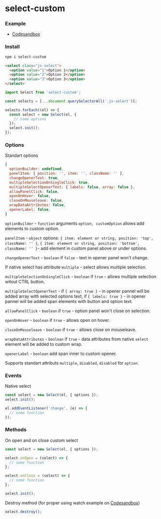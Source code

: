 # select-custom

### Example

  * [Codesandbox](https://codesandbox.io/s/krcji)

### Install

```html
npm i select-custom
```

```html
<select class="js-select">
  <option value="1">Option 1</option>
  <option value="2">Option 2</option>
  <option value="3">Option 3</option>
</select>
```

```js
import Select from 'select-custom';

const selects = [...document.querySelectorAll('.js-select')];

selects.forEach((el) => {
  const select = new Select(el, {
    // some options
  });
  select.init();
});
```

### Options

Standart options
```js
{
  optionBuilder: undefined,
  panelItem: { position: '', item: '', className: '' },
  changeOpenerText: true,
  multipleSelectionOnSingleClick: true,
  multipleSelectOpenerText: { labels: false, array: false },
  allowPanelClick: false,
  openOnHover: false,
  closeOnMouseleave: false,
  wrapDataAttributes: false,
  openerLabel: false,
}
```

`optionBuilder` - `function`  arguments `option, customOption` allows add elements to custom option.

`panelItem` - `object` options: `{ item: element or string, position: 'top', className: '' }`, `{ item: element or string, position: 'bottom', className: '' }`- add element in custom panel above or under options.

`changeOpenerText` - `boolean` if `false` - text in opener panel won't change.

If native select has attribute `multiple` - select allows multiple selection.

`multipleSelectionOnSingleClick` - `boolean` if `true` - allows multiple selection witout CTRL button.

`multipleSelectOpenerText` - if `{ array: true }` - in opener pannel will be added array with selected options text, if `{ labels: true }` - in opener pannel will be added span elements with button and option text.

`allowPanelClick` - `boolean` if `true` - option panel won't close on selection.

`openOnHover` - `boolean` if `true` - allows open on hover.

`closeOnMouseleave` - `boolean` if `true` - allows close on mouseleave.

`wrapDataAttributes` - `boolean` if `true` - data attributes from native `select` element will be added to custom wrap.

`openerLabel` - `boolean` add span inner to custom opener.

Supports standart attributs `multiple`, `disabled`, `disabled` for `option`.

### Events

Native select
```js
const select = new Select(el, { options });
select.init();

el.addEventListener('change', (e) => {
  // some function
});

```

### Methods

On open and on close custom select
```js
const select = new Select(el, { options });

select.onOpen = (select) => {
  // some function
};

select.onClose = (select) => {
  // some function
};

select.init();

```
Destroy method (for proper using watch example on [Codesandbox](https://codesandbox.io/s/krcji))
```js
select.destroy();
```